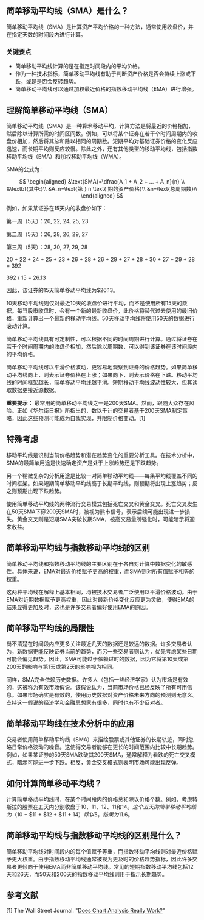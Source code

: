 ## 简单移动平均线（SMA）是什么？

简单移动平均线（SMA）是计算资产平均价格的一种方法，通常使用收盘价，并在指定天数的时间段内进行计算。

### 关键要点

- 简单移动平均线计算的是在指定时间段内的平均价格。
- 作为一种技术指标，简单移动平均线有助于判断资产价格是否会持续上涨或下跌，或是是否会反转趋势。
- 简单移动平均线可以通过加权最近价格的指数移动平均线（EMA）进行增强。

## 理解简单移动平均线（SMA）

简单移动平均线（SMA）是一种算术移动平均，计算方法是将最近的价格相加，然后除以计算所需的时间区间数。例如，可以将某个证券在若干个时间周期内的收盘价相加，然后将其总和除以相同的周期数。短期平均对基础证券价格的变化反应迅速，而长期平均则反应较慢。除此之外，还有其他类型的移动平均线，包括指数移动平均线（EMA）和加权移动平均线（WMA）。

SMA的公式为：

$$ \begin{aligned} &\text{SMA}=\dfrac{A_1 + A_2 + ... + A_n}{n} \\ &\textbf{其中:}\\ &A_n=\text{第 } n \text{ 期的资产价格}\\ &n=\text{总周期数}\\ \end{aligned} $$

例如，如果某证券在15天内的收盘价如下：

第一周（5天）：20, 22, 24, 25, 23

第二周（5天）：26, 28, 26, 29, 27

第三周（5天）：28, 30, 27, 29, 28

20 + 22 + 24 + 25 + 23 + 26 + 28 + 26 + 29 + 27 + 28 + 30 + 27 + 29 + 28 = 392

392 / 15 = 26.13

因此，该证券的15天简单移动平均线为$26.13。

10天移动平均线则仅对最近10天的收盘价进行平均，而不是使用所有15天的数据。每当股市收盘时，会有一个新的最新收盘价，此价格将替代过去使用的最旧价格，重新计算出一个最新的移动平均线。50天移动平均线将使用50天的数据进行滚动计算。

简单移动平均线具有可定制性，可以根据不同的时间周期进行计算。通过将证券在若干个时间周期内的收盘价相加，然后除以周期数，可以得到该证券在该时间段内的平均价格。

简单移动平均线可以平滑价格波动，更容易地观察到证券的价格趋势。如果简单移动平均线向上，则表示证券价格在上涨；如果向下，则表示价格在下跌。移动平均线的时间框架越长，简单移动平均线越平滑。短期移动平均线波动性较大，但其读取数据更接近源数据。

**重要提示：** 最常用的简单移动平均线之一是200天SMA。然而，跟随大众存在风险。正如《华尔街日报》所指出的，数以千计的交易者基于200天SMA制定策略，因此这些预测可能成为自我实现，并限制价格变动。[1]

## 特殊考虑

移动平均线是识别当前价格趋势和潜在趋势变化的重要分析工具。在技术分析中，SMA的最简单用途是快速确定资产是处于上涨趋势还是下跌趋势。

另一个稍微复杂的分析用途是比较一对简单移动平均线——每条平均线覆盖不同的时间框架。如果短期简单移动平均线高于长期平均线，则预期将出现上涨趋势；反之则预期出现下跌趋势。

使用简单移动平均线的两种流行交易模式包括死亡交叉和黄金交叉。死亡交叉发生在50天SMA下穿200天SMA时，被视为熊市信号，表示后续可能出现进一步损失。黄金交叉则是短期SMA突破长期SMA，被高交易量所强化时，可能暗示将迎来收益。

## 简单移动平均线与指数移动平均线的区别

简单移动平均线和指数移动平均线的主要区别在于各自对计算中数据变化的敏感性。具体来说，EMA对最近价格赋予更高的权重，而SMA则对所有值赋予相等的权重。

这两种平均线在解释上基本相同，均被技术交易者广泛使用以平滑价格波动。由于EMA对近期数据赋予更高权重，因此对最新价格变化反应更为灵敏，使得EMA的结果显得更加及时，这也是许多交易者偏好使用EMA的原因。

## 简单移动平均线的局限性

尚不清楚在时间段内应更多关注最近几天的数据还是较远的数据。许多交易者认为，新数据更能反映证券当前的趋势，而另一些交易者则认为，优先考虑某些日期可能会偏见趋势。因此，SMA可能过于依赖过时的数据，因为它将第10天或第200天的影响与第1天或第2天的影响视为相同。

同样，SMA完全依赖历史数据。许多人（包括一些经济学家）认为市场是有效的，这被称为有效市场假说。该假说认为，当前市场价格已经反映了所有可用信息。如果市场确实是有效的，使用历史数据对资产价格未来方向的预测则无意义。支持这一假说的经济学和金融思想家有很多，同时也有不少反对者。

## 简单移动平均线在技术分析中的应用

交易者使用简单移动平均线（SMA）来描绘股票或其他证券的长期轨迹，同时忽略日常价格波动的噪音。这使得交易者能够在更长的时间范围内比较中长期趋势。例如，如果某证券的50天SMA跌破其200天SMA，通常解释为看跌的死亡交叉模式，暗示可能进一步下跌。相反，黄金交叉模式则表明市场可能出现反弹。

## 如何计算简单移动平均线？

计算简单移动平均线时，在某个时间段内的价格总和除以价格个数。例如，考虑特斯拉的股票在五天内分别收盘于$10、$11、$12、$11和$14。这个五天的简单移动平均线为（$10 + $11 + $12 + $11 + $14）除以5，结果为$11.6。

## 简单移动平均线与指数移动平均线的区别是什么？

简单移动平均线对时间段内的每个值赋予等重，而指数移动平均线则对最近价格赋予更大权重。由于指数移动平均线通常被视为更及时的价格趋势指标，因此许多交易者更倾向于使用EMA而非简单移动平均线。常见的短期指数移动平均线包括12天和26天，而50天和200天的指数移动平均线则用于指示长期趋势。

## 参考文献

[1] The Wall Street Journal. "[Does Chart Analysis Really Work?](https://www.wsj.com/articles/BL-MBB-12285)"